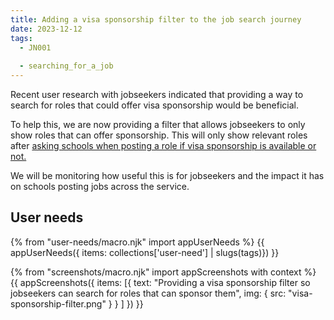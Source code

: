```yaml
---
title: Adding a visa sponsorship filter to the job search journey 
date: 2023-12-12
tags:
  - JN001
  
  - searching_for_a_job
---
```


Recent user research with jobseekers indicated that providing a way to search for roles that could offer visa sponsorship would be beneficial.

To help this, we are now providing a filter that allows jobseekers to only show roles that can offer sponsorship. This will only show relevant roles after [asking schools when posting a role if visa sponsorship is available or not.](/showing-if-a-role-can-offer-visa-sponsorship/) 

We will be monitoring how useful this is for jobseekers and the impact it has on schools posting jobs across the service.

## User needs

{% from "user-needs/macro.njk" import appUserNeeds %}
{{ appUserNeeds({ items: collections['user-need'] | slugs(tags)}) }}

{% from "screenshots/macro.njk" import appScreenshots with context %}
{{ appScreenshots({
  items: [{
    text: "Providing a visa sponsorship filter so jobseekers can search for roles that can sponsor them",
    img: { src: "visa-sponsorship-filter.png" }
  }
  ]
}) }}
